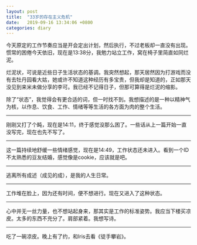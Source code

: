 ```yaml
---
layout: post
title:  "33岁的存在主义危机"
date:   2019-09-16 13:34:06 +0800
categories: diary
---
```


今天原定的工作节奏应当是开会定出计划，然后执行，不过老板却一直没有出现。惯常的困倦今天依旧，现在是13:38分，我勉力站立工作，窝在椅子里简直如同烂泥。

烂泥状，可说是近些日子生活状态的基调。我突然想起，那天居然因为打游戏而没有去牡丹园看大姑，她或许不知道这种经历有多宝贵，但我却是知道的，正如那天没见到来米未做分享的李可。我已经不记得日子，但那可算得是烂泥的缩影。

除了“状态”，我觉得会有更合适的词，但一时找不到。我想描述的是一种以精神气为核，以作息、饮食、工作、情绪等等生活的各方面为肉的整个生活。

----

刚刚又打了个盹，现在是14:11，终于感觉没那么困了。一些话从上一篇开始一直没写完，现在也先不写了。

----

这一篇持续地舒缓一些情绪感觉，现在是14:49，工作状态还未进入。看到一个ID不太熟悉的豆友结婚，感觉像是cookie，应该就是吧。

----

逃离所有成述（成见的成），是我的人生日常。

----

工作堆在脸上，因为还有时间，便不想进行。现在又进入了这种状态。

----

心中并无一丝力量，也不想站起身来，那其实是工作的标准姿势。我应当下楼买凉皮。太多的东西不充分了。肩部紧着。我想写诗。

----

吃了一碗凉皮。晚上有了约，和Iris去看《徒手攀岩》。
